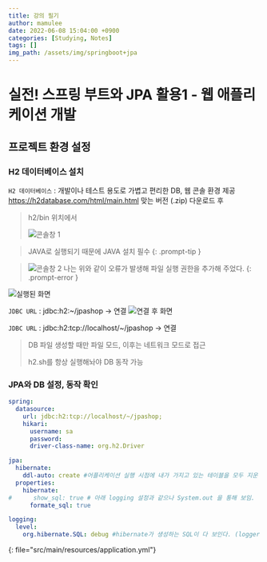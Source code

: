 ```yaml
---
title: 강의 필기
author: mamulee
date: 2022-06-08 15:04:00 +0900
categories: [Studying, Notes]
tags: []
img_path: /assets/img/springboot+jpa
---
```


# 실전! 스프링 부트와 JPA 활용1 - 웹 애플리케이션 개발

## 프로젝트 환경 설정

### H2 데이터베이스 설치
`H2 데이터베이스` : 개발이나 테스트 용도로 가볍고 편리한 DB, 웹 콘솔 환경 제공
https://h2database.com/html/main.html
맞는 버전 (.zip) 다운로드 후
> h2/bin 위치에서
> 
> ![콘솔창 1](1.png)

> JAVA로 실행되기 때문에 JAVA 설치 필수
{: .prompt-tip }

> ![콘솔창 2](2.png)
> 나는 위와 같이 오류가 발생해 파일 실행 권한을 추가해 주었다.
{: .prompt-error }

![실행된 화면](3.png)

`JDBC URL` : jdbc:h2:~/jpashop -> 연결
![연결 후 화면](4.png)

`JDBC URL` : jdbc:h2:tcp://localhost/~/jpashop -> 연결

> DB 파일 생성할 때만 파일 모드, 이후는 네트워크 모드로 접근
> 
> h2.sh를 항상 실행해놔야 DB 동작 가능


### JPA와 DB 설정, 동작 확인

```yaml
spring:
  datasource:
    url: jdbc:h2:tcp://localhost/~/jpashop;
    hikari:
      username: sa
      password:
      driver-class-name: org.h2.Driver

jpa:
  hibernate:
    ddl-auto: create #어플리케이션 실행 시점에 내가 가지고 있는 테이블을 모두 지운 뒤 다시 생성
  properties:
    hibernate:
#      show_sql: true # 아래 logging 설정과 같으나 System.out 을 통해 보임.
      formate_sql: true

logging:
  level:
    org.hibernate.SQL: debug #hibernate가 생성하는 SQL이 다 보인다. (logger를 통해)
```
{: file="src/main/resources/application.yml"}
